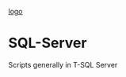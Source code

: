 [logo]

# SQL-Server
Scripts generally in T-SQL Server




[logo]: //d1.awsstatic.com/logos/partners/microsoft/logo-SQLServer-vert.c0cb0df0cd1d6c8469d792abb5929239da36611a.png "logo"
